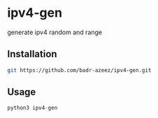 # ipv4-gen
generate ipv4 random and  range 


## Installation

```bash
git https://github.com/badr-azeez/ipv4-gen.git
```

## Usage

```python
python3 ipv4-gen
